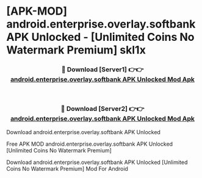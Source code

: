 # [APK-MOD] android.enterprise.overlay.softbank APK Unlocked - [Unlimited Coins No Watermark Premium] skl1x



<div align="center">
<h3>🔴 Download [Server1] 👉👉 <a href="https://momento.my/?title=android.enterprise.overlay.softbank_APK_Unlocked">android.enterprise.overlay.softbank APK Unlocked Mod Apk</a></h3><br>

<h3>🔴 Download [Server2] 👉👉 <a href="https://momento.my/?title=android.enterprise.overlay.softbank_APK_Unlocked">android.enterprise.overlay.softbank APK Unlocked Mod Apk</a></h3>
</div>



Download android.enterprise.overlay.softbank APK Unlocked 

Free APK MOD android.enterprise.overlay.softbank APK Unlocked [Unlimited Coins No Watermark Premium]

Download android.enterprise.overlay.softbank APK Unlocked [Unlimited Coins No Watermark Premium] Mod For Android

